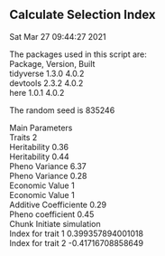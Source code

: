## Calculate Selection Index  
Sat Mar 27 09:44:27 2021  
  
The packages used in this script are:  
Package, Version, Built  
tidyverse 1.3.0 4.0.2  
devtools 2.3.2 4.0.2  
here 1.0.1 4.0.2  
  
The random seed is 835246  
  
Main Parameters  
Traits 2  
Heritability 0.36  
Heritability 0.44  
Pheno Variance 6.37  
Pheno Variance 0.28  
Economic Value 1  
Economic Value 1  
Additive Coefficiente 0.29  
Pheno coefficient 0.45  
Chunk Initiate simulation  
Index for trait 1 0.399357894001018  
Index for trait 2 -0.41716708858649  
